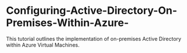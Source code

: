 # Configuring-Active-Directory-On-Premises-Within-Azure-
This tutorial outlines the implementation of on-premises Active Directory within Azure Virtual Machines.
